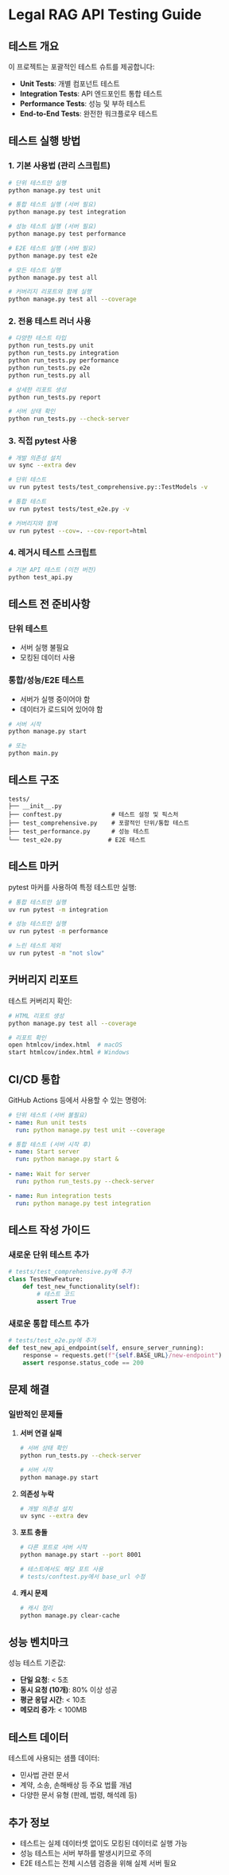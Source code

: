 # Legal RAG API Testing Guide

## 테스트 개요

이 프로젝트는 포괄적인 테스트 슈트를 제공합니다:

- **Unit Tests**: 개별 컴포넌트 테스트
- **Integration Tests**: API 엔드포인트 통합 테스트  
- **Performance Tests**: 성능 및 부하 테스트
- **End-to-End Tests**: 완전한 워크플로우 테스트

## 테스트 실행 방법

### 1. 기본 사용법 (관리 스크립트)

```bash
# 단위 테스트만 실행
python manage.py test unit

# 통합 테스트 실행 (서버 필요)
python manage.py test integration

# 성능 테스트 실행 (서버 필요)
python manage.py test performance

# E2E 테스트 실행 (서버 필요)
python manage.py test e2e

# 모든 테스트 실행
python manage.py test all

# 커버리지 리포트와 함께 실행
python manage.py test all --coverage
```

### 2. 전용 테스트 러너 사용

```bash
# 다양한 테스트 타입
python run_tests.py unit
python run_tests.py integration
python run_tests.py performance
python run_tests.py e2e
python run_tests.py all

# 상세한 리포트 생성
python run_tests.py report

# 서버 상태 확인
python run_tests.py --check-server
```

### 3. 직접 pytest 사용

```bash
# 개발 의존성 설치
uv sync --extra dev

# 단위 테스트
uv run pytest tests/test_comprehensive.py::TestModels -v

# 통합 테스트
uv run pytest tests/test_e2e.py -v

# 커버리지와 함께
uv run pytest --cov=. --cov-report=html
```

### 4. 레거시 테스트 스크립트

```bash
# 기본 API 테스트 (이전 버전)
python test_api.py
```

## 테스트 전 준비사항

### 단위 테스트
- 서버 실행 불필요
- 모킹된 데이터 사용

### 통합/성능/E2E 테스트
- 서버가 실행 중이어야 함
- 데이터가 로드되어 있어야 함

```bash
# 서버 시작
python manage.py start

# 또는
python main.py
```

## 테스트 구조

```
tests/
├── __init__.py
├── conftest.py              # 테스트 설정 및 픽스처
├── test_comprehensive.py    # 포괄적인 단위/통합 테스트
├── test_performance.py      # 성능 테스트
└── test_e2e.py             # E2E 테스트
```

## 테스트 마커

pytest 마커를 사용하여 특정 테스트만 실행:

```bash
# 통합 테스트만 실행
uv run pytest -m integration

# 성능 테스트만 실행  
uv run pytest -m performance

# 느린 테스트 제외
uv run pytest -m "not slow"
```

## 커버리지 리포트

테스트 커버리지 확인:

```bash
# HTML 리포트 생성
python manage.py test all --coverage

# 리포트 확인
open htmlcov/index.html  # macOS
start htmlcov/index.html # Windows
```

## CI/CD 통합

GitHub Actions 등에서 사용할 수 있는 명령어:

```yaml
# 단위 테스트 (서버 불필요)
- name: Run unit tests
  run: python manage.py test unit --coverage

# 통합 테스트 (서버 시작 후)
- name: Start server
  run: python manage.py start &
  
- name: Wait for server
  run: python run_tests.py --check-server

- name: Run integration tests
  run: python manage.py test integration
```

## 테스트 작성 가이드

### 새로운 단위 테스트 추가

```python
# tests/test_comprehensive.py에 추가
class TestNewFeature:
    def test_new_functionality(self):
        # 테스트 코드
        assert True
```

### 새로운 통합 테스트 추가

```python
# tests/test_e2e.py에 추가
def test_new_api_endpoint(self, ensure_server_running):
    response = requests.get(f"{self.BASE_URL}/new-endpoint")
    assert response.status_code == 200
```

## 문제 해결

### 일반적인 문제들

1. **서버 연결 실패**
   ```bash
   # 서버 상태 확인
   python run_tests.py --check-server
   
   # 서버 시작
   python manage.py start
   ```

2. **의존성 누락**
   ```bash
   # 개발 의존성 설치
   uv sync --extra dev
   ```

3. **포트 충돌**
   ```bash
   # 다른 포트로 서버 시작
   python manage.py start --port 8001
   
   # 테스트에서도 해당 포트 사용
   # tests/conftest.py에서 base_url 수정
   ```

4. **캐시 문제**
   ```bash
   # 캐시 정리
   python manage.py clear-cache
   ```

## 성능 벤치마크

성능 테스트 기준값:

- **단일 요청**: < 5초
- **동시 요청 (10개)**: 80% 이상 성공
- **평균 응답 시간**: < 10초
- **메모리 증가**: < 100MB

## 테스트 데이터

테스트에 사용되는 샘플 데이터:

- 민사법 관련 문서
- 계약, 소송, 손해배상 등 주요 법률 개념
- 다양한 문서 유형 (판례, 법령, 해석례 등)

## 추가 정보

- 테스트는 실제 데이터셋 없이도 모킹된 데이터로 실행 가능
- 성능 테스트는 서버 부하를 발생시키므로 주의
- E2E 테스트는 전체 시스템 검증을 위해 실제 서버 필요
